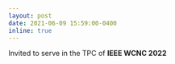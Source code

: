 ```yaml
---
layout: post
date: 2021-06-09 15:59:00-0400
inline: true
---
```


 Invited to serve in the TPC of <strong>  IEEE WCNC 2022   <strong>



